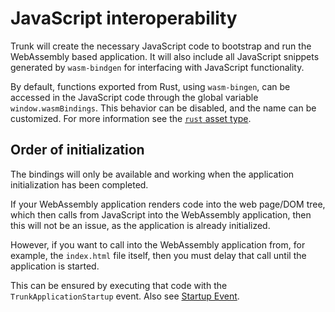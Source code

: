 # JavaScript interoperability

Trunk will create the necessary JavaScript code to bootstrap and run the WebAssembly based application. It will also
include all JavaScript snippets generated by `wasm-bindgen` for interfacing with JavaScript functionality.

By default, functions exported from Rust, using `wasm-bingen`, can be accessed in the JavaScript code through the global
variable `window.wasmBindings`. This behavior can be disabled, and the name can be customized. For more information
see the [`rust` asset type](@/assets.md#rust).

## Order of initialization

The bindings will only be available and working when the application initialization has been completed.

If your WebAssembly application renders code into the web page/DOM tree, which then calls from JavaScript into the
WebAssembly application, then this will not be an issue, as the application is already initialized.

However, if you want to call into the WebAssembly application from, for example, the `index.html` file itself, then
you must delay that call until the application is started.

This can be ensured by executing that code with the `TrunkApplicationStartup` event. Also see
[Startup Event](startup_event.md). 
